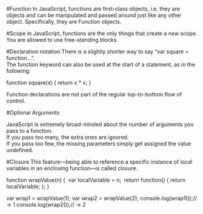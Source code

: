#Function
In JavaScript, functions are first-class objects, i.e. they are objects and can be manipulated and passed around just like any other object. 
Specifically, they are Function objects.

#Scope
in JavaScript, functions are the only things that create a new scope. You are allowed to use free-standing blocks.

#Declaration notation
There is a slightly shorter way to say “var square = function…”.                                                                          
The function keyword can also be used at the start of a statement, as in the following:

function square(x) {
  return x * x;
}

Function declarations are not part of the regular top-to-bottom flow of control.

#Optional Arguments

JavaScript is extremely broad-minded about the number of arguments you pass to a function.                                                
If you pass too many, the extra ones are ignored.                                                                                         
If you pass too few, the missing parameters simply get assigned the value undefined.

#Closure
This feature—being able to reference a specific instance of local variables in an enclosing function—is called closure.

function wrapValue(n) 
{  
    var localVariable = n;  
    return function() 
    { 
    return localVariable; };
}

var wrap1 = wrapValue(1);
var wrap2 = wrapValue(2);
console.log(wrap1());// → 1
console.log(wrap2());// → 2
